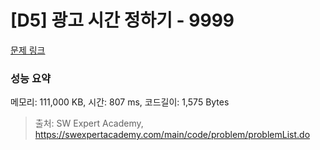 # [D5] 광고 시간 정하기 - 9999 

[문제 링크](https://swexpertacademy.com/main/code/problem/problemDetail.do?contestProbId=AXIvPBC6aqUDFAXR) 

### 성능 요약

메모리: 111,000 KB, 시간: 807 ms, 코드길이: 1,575 Bytes



> 출처: SW Expert Academy, https://swexpertacademy.com/main/code/problem/problemList.do